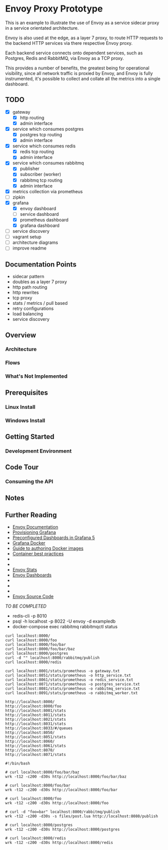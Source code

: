 # Envoy Proxy Prototype

This is an example to illustrate the use of Envoy as a service sidecar proxy in a service orientated architecture.

Envoy is also used at the edge, as a layer 7 proxy, to route HTTP requests to the backend HTTP services via there respective Envoy proxy.

Each backend service connects onto dependent services, such as Postgres, Redis and RabbitMQ, via Envoy as a TCP proxy.

This provides a number of benefits, the greatest being for operational visibility, since all network traffic is proxied by Envoy, and Envoy is fully instrumented, it's possible to collect and collate all the metrics into a single dashboard.

## TODO

* [x] gateway
  + [x] http routing
  + [x] admin interface
* [x] service which consumes postgres
  + [x] postgres tcp routing
  + [x] admin interface
* [x] service which consumes redis
  + [x] redis tcp routing
  + [x] admin interface
* [x] service which consumes rabbitmq
  + [x] publisher
  + [x] subscriber (worker)
  + [x] rabbitmq tcp routing
  + [x] admin interface
* [x] metrics collection via prometheus
* [ ] zipkin
* [x] grafana
  + [x] envoy dashboard
  + [ ] service dashboard
  + [x] prometheus dashboard
  + [x] grafana dashboard
* [ ] service discovery
* [ ] vagrant setup
* [ ] architecture diagrams
* [ ] improve readme

## Documentation Points

* sidecar pattern
* doubles as a layer 7 proxy
* http path routing
* http rewrites
* tcp proxy
* stats / metrics / pull based
* retry configurations
* load balancing
* service discovery

## Overview
### Architecture
### Flows
### What's Not Implemented
## Prerequisites
### Linux Install
### Windows Install
## Getting Started
### Development Environment
## Code Tour
### Consuming the API
## Notes

## Further Reading

* [Envoy Documentation](https://www.envoyproxy.io/docs/envoy/v1.5.0/)
* [Provisioning Grafana](http://docs.grafana.org/installation/configuration/#provisioning)
* [Preconfigured Dashboards in Grafana 5](https://ops.tips/blog/initialize-grafana-with-preconfigured-dashboards/#example)
* [Grafana Docker](http://docs.grafana.org/installation/docker/)
* [Guide to authoring Docker images](http://www.projectatomic.io/docs/docker-image-author-guidance/)
* [Container best practices](https://medium.com/@mccode/processes-in-containers-should-not-run-as-root-2feae3f0df3b)
* [](https://blog.turbinelabs.io/the-easiest-way-to-roll-out-envoy-390961a0ddd4)
* [](https://www.learnenvoy.io/articles/incremental-deploys.html)
* [Envoy Stats](https://blog.envoyproxy.io/envoy-stats-b65c7f363342)
* [Envoy Dashboards](https://blog.envoyproxy.io/lyfts-envoy-dashboards-5c91738816b1)
* [](https://blog.turbinelabs.io/a-basic-service-mesh-with-envoy-71d16bb7347d)
* [](https://blog.turbinelabs.io/connect-your-service-discovery-to-envoy-6fbcd1dd0d2a)
* [](https://www.envoyproxy.io/docs/envoy/latest/api-v2/config/filter/http/router/v2/router.proto#envoy-api-msg-config-filter-http-router-v2-router)
* [Envoy Source Code](https://github.com/envoyproxy/envoy)

_TO BE COMPLETED_

* redis-cli -p 8010
* psql -h localhost -p 8022 -U envoy -d exampledb
* docker-compose exec rabbitmq rabbitmqctl status

```
curl localhost:8000/
curl localhost:8000/foo
curl localhost:8000/foo/bar
curl localhost:8000/foo/bar/baz
curl localhost:8000/postgres
curl -d "" localhost:8000/rabbitmq/publish
curl localhost:8000/redis
```

```
curl localhost:8001/stats/prometheus -o gateway.txt
curl localhost:8051/stats/prometheus -o http_service.txt
curl localhost:8061/stats/prometheus -o redis_service.txt
curl localhost:8071/stats/prometheus -o postgres_service.txt
curl localhost:8081/stats/prometheus -o rabbitmq_service.txt
curl localhost:8091/stats/prometheus -o rabbitmq_worker.txt
```

```
http://localhost:8000/
http://localhost:8000/foo
http://localhost:8001/stats
http://localhost:8011/stats
http://localhost:8021/stats
http://localhost:8031/stats
http://localhost:8033/#/queues
http://localhost:8050/
http://localhost:8051/stats
http://localhost:8060/
http://localhost:8061/stats
http://localhost:8070/
http://localhost:8071/stats
```

```
#!/bin/bash

# curl localhost:8000/foo/bar/baz
wrk -t12 -c200 -d30s http://localhost:8000/foo/bar/baz

# curl localhost:8000/foo/bar
wrk -t12 -c200 -d30s http://localhost:8000/foo/bar

# curl localhost:8000/foo
wrk -t12 -c200 -d30s http://localhost:8000/foo

# curl -d "foo=bar" localhost:8000/rabbitmq/publish
wrk -t12 -c200 -d30s -s files/post.lua http://localhost:8080/publish

# curl localhost:8000/postgres
wrk -t12 -c200 -d30s http://localhost:8000/postgres

# curl localhost:8000/redis
wrk -t12 -c200 -d30s http://localhost:8000/redis
```
